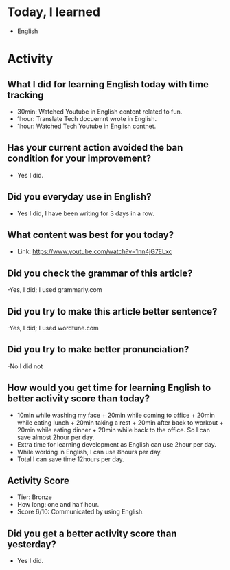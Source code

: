 # Today, I learned 
- English

# Activity
## What I did for learning English today with time tracking
- 30min: Watched Youtube in English content related to fun.
- 1hour: Translate Tech docuemnt wrote in English.
- 1hour: Watched Tech Youtube in English contnet.

## Has your current action avoided the ban condition for your improvement?
- Yes I did.

## Did you everyday use in English?
- Yes I did, I have been writing for 3 days in a row.

## What content was best for you today?
- Link: https://www.youtube.com/watch?v=1nn4jG7ELxc

## Did you check the grammar of this article?
-Yes, I did; I used grammarly.com 

## Did you try to make this article better sentence?
-Yes, I did; I used wordtune.com

## Did you try to make better pronunciation?
-No I did not

## How would you get time for learning English to better activity score than today?
- 10min while washing my face + 20min while coming to office + 20min while eating lunch + 20min taking a rest + 20min after back to workout + 20min while eating dinner + 20min while back to the office. So I can save almost 2hour per day.
- Extra time for learning development as English can use 2hour per day.
- While working in English, I can use 8hours per day.
- Total I can save time 12hours per day.

## Activity Score
- Tier: Bronze
- How long: one and half hour.
- Score 6/10: Communicated by using English.

## Did you get a better activity score than yesterday?
- Yes I did.

